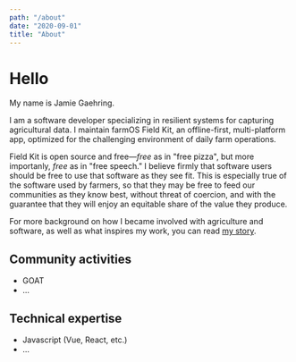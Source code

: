```yaml
---
path: "/about"
date: "2020-09-01"
title: "About"
---
```


# Hello

My name is Jamie Gaehring. 

I am a software developer specializing in resilient systems for capturing agricultural data. I maintain farmOS Field Kit, an offline-first, multi-platform app, optimized for the challenging environment of daily farm operations.

Field Kit is open source and free&mdash;_free_ as in "free pizza", but more importanly, _free_ as in "free speech." I believe firmly that software users should be free to use that software as they see fit. This is especially true of the software used by farmers, so that they may be free to feed our communities as they know best, without threat of coercion, and with the guarantee that they will enjoy an equitable share of the value they produce.

For more background on how I became involved with agriculture and software, as well as what inspires my work, you can read [my story](/blog/my-story).

## Community activities
- GOAT
- ...


## Technical expertise
- Javascript (Vue, React, etc.)
- ...

